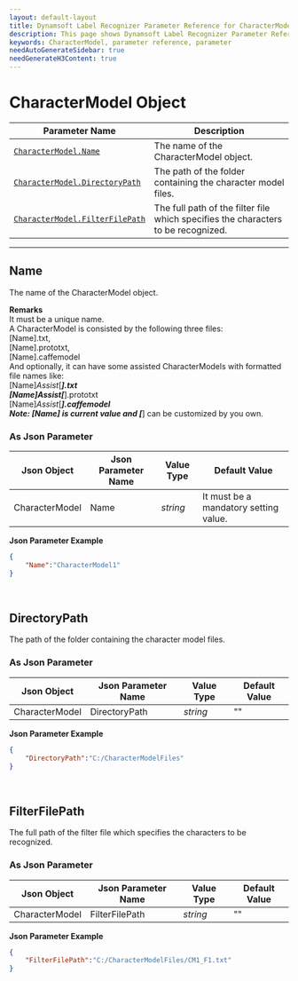 ```yaml
---
layout: default-layout
title: Dynamsoft Label Recognizer Parameter Reference for CharacterModel Object
description: This page shows Dynamsoft Label Recognizer Parameter Reference for CharacterModel Object.
keywords: CharacterModel, parameter reference, parameter
needAutoGenerateSidebar: true
needGenerateH3Content: true
---
```


# CharacterModel Object

 | Parameter Name | Description |
 | -------------- | ----------- | 
 | [`CharacterModel.Name`](#name) | The name of the CharacterModel object. |
 | [`CharacterModel.DirectoryPath`](#directorypath) | The path of the folder containing the character model files. |
 | [`CharacterModel.FilterFilePath`](#filterfilepath) | The full path of the filter file which specifies the characters to be recognized. |

---


## Name
The name of the CharacterModel object.  

**Remarks**    
It must be a unique name.  
A CharacterModel is consisted by the following three files:  
[Name].txt,  
[Name].prototxt,  
[Name].caffemodel  
And optionally, it can have some assisted CharacterModels with formatted file names like:  
[Name]_Assist_[***].txt  
[Name]_Assist_[***].prototxt  
[Name]_Assist_[***].caffemodel  
Note: [Name] is current value and [***] can be customized by you own.


### As Json Parameter

| Json Object |	Json Parameter Name | Value Type | Default Value |
| ----------- | ------------------- | ---------- | ------------- |
| CharacterModel | Name | *string* | It must be a mandatory setting value. |

**Json Parameter Example**   
```json
{
    "Name":"CharacterModel1"
}
```


&nbsp;

## DirectoryPath
The path of the folder containing the character model files.  


### As Json Parameter

| Json Object |	Json Parameter Name | Value Type | Default Value |
| ----------- | ------------------- | ---------- | ------------- |
| CharacterModel | DirectoryPath | *string* | "" |

**Json Parameter Example**   
```json
{
    "DirectoryPath":"C:/CharacterModelFiles"
}
```


&nbsp;

## FilterFilePath
The full path of the filter file which specifies the characters to be recognized.  

### As Json Parameter

| Json Object |	Json Parameter Name | Value Type | Default Value |
| ----------- | ------------------- | ---------- | ------------- |
| CharacterModel | FilterFilePath | *string* | "" |

**Json Parameter Example**   
```json
{
    "FilterFilePath":"C:/CharacterModelFiles/CM1_F1.txt"
}
```


&nbsp;

